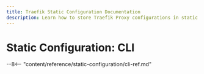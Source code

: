 ```yaml
---
title: Traefik Static Configuration Documentation
description: Learn how to store Traefik Proxy configurations in static files. Read the technical documentation.
---
```


# Static Configuration: CLI

--8<-- "content/reference/static-configuration/cli-ref.md"

